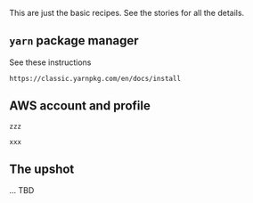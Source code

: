 This are just the basic recipes. See the stories for all the details.

## `yarn` package manager

See these instructions

```
https://classic.yarnpkg.com/en/docs/install
```

## AWS account and profile

```
zzz
```

```
xxx
```

## The upshot

... TBD